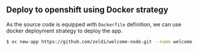 ## Deploy to openshift using Docker strategy 

As the source code is equipped with ``Dockerfile`` definition, we can use docker deployment strategy to deploy the app.

```bash
$ oc new-app https://github.com/zeldi/welcome-node.git --name welcome
```
